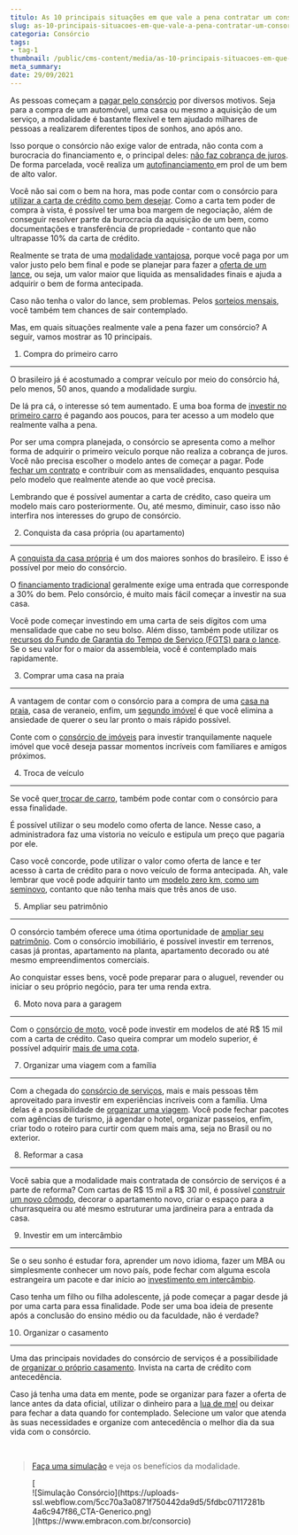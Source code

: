 ```yaml
---
titulo: As 10 principais situações em que vale a pena contratar um consórcio
slug: as-10-principais-situacoes-em-que-vale-a-pena-contratar-um-consorcio
categoria: Consórcio
tags:
- tag-1
thumbnail: /public/cms-content/media/as-10-principais-situacoes-em-que-vale-a-pena-contratar-um-consorcio.jpg
meta_summary: 
date: 29/09/2021
---
```

As pessoas começam a [pagar pelo consórcio](https://www.embracon.com.br/blog/quanto-preciso-pagar-para-fazer-um-consorcio) por diversos motivos. Seja para a compra de um automóvel, uma casa ou mesmo a aquisição de um serviço, a modalidade é bastante flexível e tem ajudado milhares de pessoas a realizarem diferentes tipos de sonhos, ano após ano.

Isso porque o consórcio não exige valor de entrada, não conta com a burocracia do financiamento e, o principal deles: [não faz cobrança de juros](https://www.embracon.com.br/blog/consorcio-nao-tem-juros-entenda). De forma parcelada, você realiza um [autofinanciamento ](https://www.embracon.com.br/blog/autofinanciamento-o-que-e-e-como-um-consorcio-pode-ajuda-lo)em prol de um bem de alto valor.

Você não sai com o bem na hora, mas pode contar com o consórcio para [utilizar a carta de crédito como bem desejar](https://www.embracon.com.br/blog/tudo-o-que-voce-precisa-saber-sobre-a-carta-de-credito-de-consorcios). Como a carta tem poder de compra à vista, é possível ter uma boa margem de negociação, além de conseguir resolver parte da burocracia da aquisição de um bem, como documentações e transferência de propriedade - contanto que não ultrapasse 10% da carta de crédito.

Realmente se trata de uma [modalidade vantajosa](https://www.embracon.com.br/blog/8-motivos-que-mostram-que-vale-a-pena-fazer-um-consorcio), porque você paga por um valor justo pelo bem final e pode se planejar para fazer a [oferta de um lance](https://www.embracon.com.br/blog/como-funcionam-os-tipos-de-lances-no-consorcio), ou seja, um valor maior que liquida as mensalidades finais e ajuda a adquirir o bem de forma antecipada.

Caso não tenha o valor do lance, sem problemas. Pelos [sorteios mensais](https://www.embracon.com.br/blog/assembleia-de-consorcio-como-funciona), você também tem chances de sair contemplado.

Mas, em quais situações realmente vale a pena fazer um consórcio? A seguir, vamos mostrar as 10 principais.

 1. Compra do primeiro carro
----------------------------

O brasileiro já é acostumado a comprar veículo por meio do consórcio há, pelo menos, 50 anos, quando a modalidade surgiu.

De lá pra cá, o interesse só tem aumentado. E uma boa forma de [investir no primeiro carro](https://www.embracon.com.br/blog/primeiro-carro-como-acertar-na-escolha) é pagando aos poucos, para ter acesso a um modelo que realmente valha a pena.

Por ser uma compra planejada, o consórcio se apresenta como a melhor forma de adquirir o primeiro veículo porque não realiza a cobrança de juros. Você não precisa escolher o modelo antes de começar a pagar. Pode [fechar um contrato](https://www.embracon.com.br/blog/saiba-o-que-avaliar-antes-de-assinar-um-contrato-de-consorcio) e contribuir com as mensalidades, enquanto pesquisa pelo modelo que realmente atende ao que você precisa.

Lembrando que é possível aumentar a carta de crédito, caso queira um modelo mais caro posteriormente. Ou, até mesmo, diminuir, caso isso não interfira nos interesses do grupo de consórcio.

 2. Conquista da casa própria (ou apartamento)
----------------------------------------------

A [conquista da casa própria](https://www.embracon.com.br/blog/como-conquistar-a-estabilidade-da-casa-propria) é um dos maiores sonhos do brasileiro. E isso é possível por meio do consórcio.

O [financiamento tradicional](https://www.embracon.com.br/blog/financiamento-ou-consorcio-o-que-e-melhor-na-compra-de-um-imovel) geralmente exige uma entrada que corresponde a 30% do bem. Pelo consórcio, é muito mais fácil começar a investir na sua casa.

Você pode começar investindo em uma carta de seis dígitos com uma mensalidade que cabe no seu bolso. Além disso, também pode utilizar os [recursos do Fundo de Garantia do Tempo de Serviço (FGTS) para o lance](https://www.embracon.com.br/blog/5-passos-para-voce-usar-o-fgts-no-consorcio-imobiliario). Se o seu valor for o maior da assembleia, você é contemplado mais rapidamente.

 3. Comprar uma casa na praia
-----------------------------

A vantagem de contar com o consórcio para a compra de uma [casa na praia](https://www.embracon.com.br/blog/como-escolher-uma-casa-de-praia-perfeita), casa de veraneio, enfim, um [segundo imóvel](https://www.embracon.com.br/blog/segundo-imovel-vale-a-pena) é que você elimina a ansiedade de querer o seu lar pronto o mais rápido possível.

Conte com o [consórcio de imóveis](https://www.embracon.com.br/blog/15-duvidas-sobre-consorcio-de-imoveis) para investir tranquilamente naquele imóvel que você deseja passar momentos incríveis com familiares e amigos próximos.

 4. Troca de veículo
--------------------

Se você quer[ trocar de carro](https://www.embracon.com.br/blog/quer-trocar-de-carro-veja-como-o-consorcio-pode-te-ajudar), também pode contar com o consórcio para essa finalidade.

É possível utilizar o seu modelo como oferta de lance. Nesse caso, a administradora faz uma vistoria no veículo e estipula um preço que pagaria por ele.

Caso você concorde, pode utilizar o valor como oferta de lance e ter acesso à carta de crédito para o novo veículo de forma antecipada. Ah, vale lembrar que você pode adquirir tanto um [modelo zero km, como um seminovo](https://www.embracon.com.br/blog/carro-zero-ou-seminovo), contanto que não tenha mais que três anos de uso.

 5. Ampliar seu patrimônio
--------------------------

O consórcio também oferece uma ótima oportunidade de [ampliar seu patrimônio](https://www.embracon.com.br/blog/e-possivel-aumentar-o-patrimonio-saiba-aqui). Com o consórcio imobiliário, é possível investir em terrenos, casas já prontas, apartamento na planta, apartamento decorado ou até mesmo empreendimentos comerciais.

Ao conquistar esses bens, você pode preparar para o aluguel, revender ou iniciar o seu próprio negócio, para ter uma renda extra.

 6. Moto nova para a garagem
----------------------------

Com o [consórcio de moto](https://www.embracon.com.br/blog/5-vantagens-consorcio-de-moto), você pode investir em modelos de até R$ 15 mil com a carta de crédito. Caso queira comprar um modelo superior, é possível adquirir [mais de uma cota](https://www.embracon.com.br/blog/afinal-posso-fazer-mais-de-um-consorcio-ao-mesmo-tempo-entenda).

 7. Organizar uma viagem com a família
--------------------------------------

Com a chegada do [consórcio de serviços](https://www.embracon.com.br/blog/consorcio-de-servicos-tudo-o-que-voce-precisa-saber-sobre-o-assunto), mais e mais pessoas têm aproveitado para investir em experiências incríveis com a família. Uma delas é a possibilidade de [organizar uma viagem](https://www.embracon.com.br/blog/consorcio-de-viagens-o-que-e-e-como-funciona). Você pode fechar pacotes com agências de turismo, já agendar o hotel, organizar passeios, enfim, criar todo o roteiro para curtir com quem mais ama, seja no Brasil ou no exterior.

 8. Reformar a casa
-------------------

Você sabia que a modalidade mais contratada de consórcio de serviços é a parte de reforma? Com cartas de R$ 15 mil a R$ 30 mil, é possível [construir um novo cômodo](https://www.embracon.com.br/blog/conheca-o-consorcio-para-reforma-e-confira-as-vantagens), decorar o apartamento novo, criar o espaço para a churrasqueira ou até mesmo estruturar uma jardineira para a entrada da casa.

 9. Investir em um intercâmbio
------------------------------

Se o seu sonho é estudar fora, aprender um novo idioma, fazer um MBA ou simplesmente conhecer um novo país, pode fechar com alguma escola estrangeira um pacote e dar início ao [investimento em intercâmbio](https://www.embracon.com.br/blog/por-que-fazer-um-intercambio-veja-7-bons-motivos).

Caso tenha um filho ou filha adolescente, já pode começar a pagar desde já por uma carta para essa finalidade. Pode ser uma boa ideia de presente após a conclusão do ensino médio ou da faculdade, não é verdade?

 10. Organizar o casamento
--------------------------

Uma das principais novidades do consórcio de serviços é a possibilidade de [organizar o próprio casamento](https://www.embracon.com.br/blog/dia-de-festa-5-coisas-que-nao-podem-faltar-no-seu-casamento). Invista na carta de crédito com antecedência.

Caso já tenha uma data em mente, pode se organizar para fazer a oferta de lance antes da data oficial, utilizar o dinheiro para a [lua de mel](https://www.embracon.com.br/blog/viagem-de-lua-de-mel-como-escolher-o-destino-ideal) ou deixar para fechar a data quando for contemplado. Selecione um valor que atenda às suas necessidades e organize com antecedência o melhor dia da sua vida com o consórcio.

‍

> [Faça uma simulação](https://www.embracon.com.br/consorcio) e veja os benefícios da modalidade.

<figure class="w-richtext-figure-type-image w-richtext-align-center">[<div>![Simulação Consórcio](https://uploads-ssl.webflow.com/5cc70a3a0871f750442da9d5/5fdbc07117281b4a6c947f86_CTA-Generico.png)</div>](https://www.embracon.com.br/consorcio)</figure>
